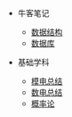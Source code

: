 - 牛客笔记
  - [数据结构](docs/总结/牛客笔记/数据结构.md)
  - [数据库](docs/总结/牛客笔记/数据库.md)

- 基础学科
  - [模电总结](docs/总结/基础学科/模电总结.md) 
  - [数电总结](docs/总结/基础学科/数电总结.md)
  - [概率论](docs/总结/基础学科/概率论.md)
